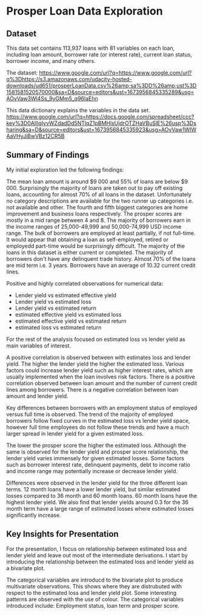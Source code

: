 # Prosper Loan Data Exploration

## Dataset

This data set contains 113,937 loans with 81 variables on each loan, including loan amount, borrower rate (or interest rate), current loan status, borrower income, and many others.

The dataset: https://www.google.com/url?q=https://www.google.com/url?q%3Dhttps://s3.amazonaws.com/udacity-hosted-downloads/ud651/prosperLoanData.csv%26amp;sa%3DD%26amp;ust%3D1581581520570000&sa=D&source=editors&ust=1673956845335289&usg=AOvVaw3Wl4Ss_9yGMm5_q96laEhn

This data dictionary explains the variables in the data set. https://www.google.com/url?q=https://docs.google.com/spreadsheet/ccc?key%3D0AllIqIyvWZdadDd5NTlqZ1pBMHlsUjdrOTZHaVBuSlE%26usp%3Dsharing&sa=D&source=editors&ust=1673956845335923&usg=AOvVaw1WIWAaVHyJiBwVBz12CR5B


## Summary of Findings

My initial exploration led the following findings:

The mean loan amount is around $9 000 and 55% of loans are below $9 000. Surprisingly the majority of loans are taken out to pay off existing loans, accounting for almost 70% of all loans in the dataset. Unfortunately no category descriptions are available for the two runner up categories i.e. not available and other. The fourth and fifth biggest categories are home improvement and business loans respectively. The prosper scores are mostly in a mid range between 4 and 8. The majority of borrowers earn in the income ranges of 25,000-49,999 and 50,000-74,999 USD income range. The bulk of borrowers are employed at least partially, if not full-time. It would appear that obtaining a loan as self-employed, retired or employedd part-time would be surprisingly difficult.  The majority of the loans in this dataset is either current or completed. The majority of borrowers don't have any delinquent trade history. Almost 70% of the loans are mid term i.e. 3 years. Borrowers have an average of 10.32 current credit lines. 

Positive and highly correlated observations for numerical data:
* Lender yield vs estimated effective yield
* Lender yield vs estimated loss
* Lender yield vs estimated return
* estimated effective yield vs estimated loss
* estimated effective yield vs estimated return
* estimated loss vs estimated return

For the rest of the analysis focused on estimated loss vs lender yield as main variables of interest.

A positive correlation is observed between with estimates loss and lender yield. The higher the lender yield the higher the estimated loss. Various factors could increase lender yield such as higher interest rates, which are usually implemented when the loan involves risk factors. There is a positive correlation observed between loan amount and the number of current credit lines among borrowers. There is a negative correlation between loan amount and lender yield.

Key differences between borrowers with an employment status of employed versus full time is observed. The trend of the majority of employed borrowers follow fixed curves in the estimated loss vs lender yield space, however full time employees do not follow these trends and have a much larger spread in lender yield for a given estimated loss.

The lower the prosper score the higher the estimated loss. Although the same is observed for the lender yield and prosper score relationship, the lender yield varies immensely for given estimated losses. Some factors such as borrower interest rate, delinquent payments, debt to income ratio and income range may potentially increase or decrease lender yield. 

Differences were observed in the lender yield for the three different loan terms. 12 month loans have a lower lender yield, but similar estimated losses compared to 36 month and 60 month loans. 60 month loans have the highest lender yield. We also find that lender yields around 0.3 for the 36 month term have a large range of estimated losses where estimated losses significantly increase.


## Key Insights for Presentation

For the presentation, I focus on relationship between estimated loss and lender yield and leave out most of the intermediate derivations. I start by introducing the relationship between the estimated loss and lender yield as a bivariate plot.

The categorical variables are introducd to the bivariate plot to produce multivariate observations. This shows where they are distrubuted with respect to the estimated loss and lender yield plot. Some interesting patterns are observed with the use of colour. The categorical variables introduced include: Employment status, loan term and prosper score.
